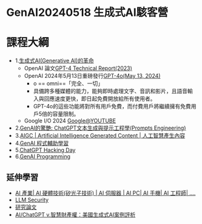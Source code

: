 # GenAI20240518 生成式AI駭客營

# 課程大綱
- 1.[生成式AI(Generative AI)的革命](Generative_AI.md)
  - OpenAI 論文[GPT-4 Technical Report(2023)](https://arxiv.org/abs/2303.08774)
  - OpenAI 2024年5月13日重磅發行[GPT-4o(May 13, 2024)](GPT-4o.md)
    - o == o​​​mni==「完全、一切」
    - 具備跨多種媒體的能力，能夠即時處理文字、音訊和影片，且語音輸入與回應速度更快，即日起免費開放給所有使用者。
    - GPT-4o的這些功能將對所有用戶免費，而付費用戶將繼續擁有免費用戶5倍的容量限制。 
  - Google I/O 2024 [Google@YOUTUBE](https://www.youtube.com/@Google)
- 2.[GenAI的驚艷: ChatGPT文本生成與提示工程學(Prompts Engineering)](ChatGPT.md)
- 3.[AIGC | Artificial Intelligence Generated Content | 人工智慧產生內容 ](/AIGC) 
- 4.[GenAI 程式輔助學習](GenAI_Python.md)
- 5.[ChatGPT Hacking Day](ChatGPT4SEC.md)
- 6.[GenAI Programming](GenAIPrograming.md)



## 延伸學習
- [AI 產業| AI 硬體技術(矽光子技術) | AI 伺服器 | AI PC| AI 手機| AI 工程師| ....](AI_Market.md)
- [LLM Security](LLM_Sec.md)
- [研究論文](Research.md)
- [AI/ChatGPT v.智慧財產權：美國生成式AI案例評析](https://www.books.com.tw/products/0010977697?sloc=main)
